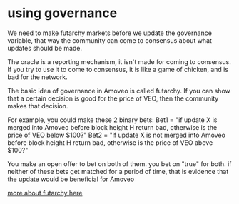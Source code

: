 using governance
==========


We need to make futarchy markets before we update the governance variable, that way the community can come to consensus about what updates should be made.

The oracle is a reporting mechanism, it isn't made for coming to consensus. If you try to use it to come to consensus, it is like a game of chicken, and is bad for the network.

The basic idea of governance in Amoveo is called futarchy.
If you can show that a certain decision is good for the price of VEO, then the community makes that decision.

For example, you could make these 2 binary bets:
Bet1 = "if update X is merged into Amoveo before block height H return bad, otherwise is the price of VEO below $100?"
Bet2 = "if update X is not merged into Amoveo before block height H return bad, otherwise is the price of VEO above $100?"

You make an open offer to bet on both of them. you bet on "true" for both.
if neither of these bets get matched for a period of time, that is evidence that the update would be beneficial for Amoveo

[more about futarchy here](futarchy.md)


<!---

for example, if you want to use futarchy to find out if we should merge an update
we should have 2 scalar oracles:
"if update is not merged, return bad. else, return the price of USD in VEO."
"if update is merged, return bad. else, return the price of USD in VEO."

Because if you make a bet in an oracle, and the result is bad, then each participant gets their money back that they had put in the bet.

using these 2 scalar oracles, we can show that the price of veo if we do the update is higher than if we don't do the update.

Scalar oracle 1 creates an asset that is the same value as VEO if the update is merged.
Scalar oracle 2 creates an asset that is the same value as VEO if the update is not merged.
By comparing these 2 assets, we can find out if the update is good for the price of VEO.

if there is simultaneously unmatched orders to long veousd if the update goes through and to short veousd if the update does not go through, and both of these are at the same price, we can have some confidence the price of veo will be higher if there is the update than if there is not.
since nobody wants to take the other side of those trades.

So here is a concrete example of a futarchy market:
```
if the block reward on 21 July at noon GMT is above 0.15 return 'bad', else { A = the price of USD in VEO from 0 to 0.3 on 21 July at noon GMT; B = the price of USD in Veo from 0 to 0.3 on 21 August at noon GMT; return ((0.15 - A + B) * 1024 / 0.3)}
if the block reward on 21 July at noon GMT is below 0.15 return 'bad', else { A = the price of USD in VEO from 0 to 0.3 on 21 July at noon GMT; B = the price of USD in Veo from 0 to 0.3 on 21 August at noon GMT; return ((0.15 - A + B) * 1024 / 0.3)}
```

For the above example, make sure that your futarchy bets expire before 21 July.

--->

